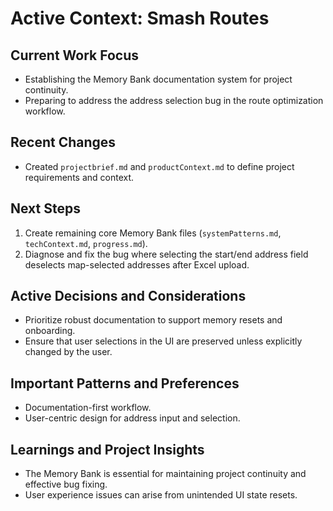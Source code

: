 # Active Context: Smash Routes

## Current Work Focus

- Establishing the Memory Bank documentation system for project continuity.
- Preparing to address the address selection bug in the route optimization workflow.

## Recent Changes

- Created `projectbrief.md` and `productContext.md` to define project requirements and context.

## Next Steps

1. Create remaining core Memory Bank files (`systemPatterns.md`, `techContext.md`, `progress.md`).
2. Diagnose and fix the bug where selecting the start/end address field deselects map-selected addresses after Excel upload.

## Active Decisions and Considerations

- Prioritize robust documentation to support memory resets and onboarding.
- Ensure that user selections in the UI are preserved unless explicitly changed by the user.

## Important Patterns and Preferences

- Documentation-first workflow.
- User-centric design for address input and selection.

## Learnings and Project Insights

- The Memory Bank is essential for maintaining project continuity and effective bug fixing.
- User experience issues can arise from unintended UI state resets.
